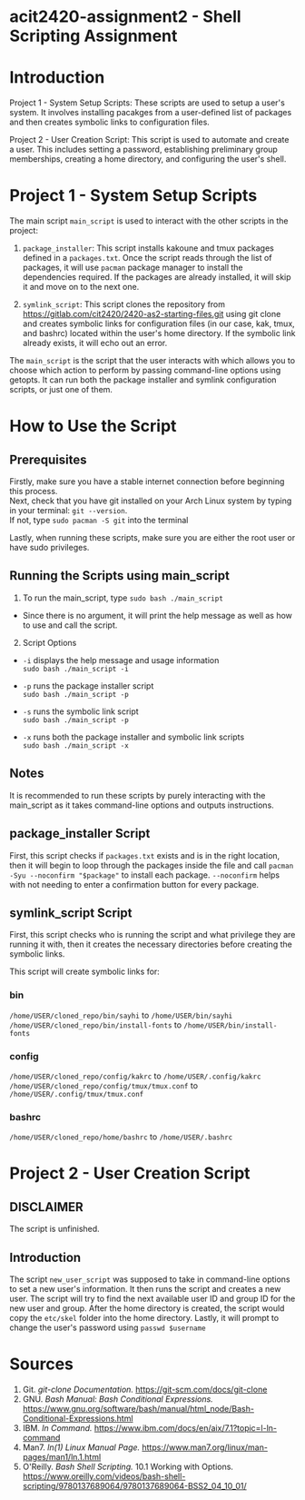# acit2420-assignment2 - Shell Scripting Assignment


# Introduction
Project 1 - System Setup Scripts: These scripts are used to setup a user's system. It involves installing pacakges from a user-defined list of packages and then creates symbolic links to configuration files.

Project 2 - User Creation Script: This script is used to automate and create a user. This includes setting a password, establishing preliminary group memberships, creating a home directory, and configuring the user's shell.

# Project 1 - System Setup Scripts

The main script `main_script` is used to interact with the other scripts in the project:
1. `package_installer`: This script installs kakoune and tmux packages defined in a `packages.txt`. Once the script reads through the list of packages, it will use `pacman` package manager to install the dependencies required. If the packages are already installed, it will skip it and move on to the next one.

2. `symlink_script`: This script clones the repository from https://gitlab.com/cit2420/2420-as2-starting-files.git using git clone and creates symbolic links for configuration files (in our case, kak, tmux, and bashrc) located within the user's home directory. If the symbolic link already exists, it will echo out an error.


The `main_script` is the script that the user interacts with which allows you to choose which action to perform by passing command-line options using getopts. It can run both the package installer and symlink configuration scripts, or just one of them.

# How to Use the Script

## Prerequisites

Firstly, make sure you have a stable internet connection before beginning this process.  
Next, check that you have git installed on your Arch Linux system by typing in your terminal: `git --version`.  
If not, type `sudo pacman -S git` into the terminal

Lastly, when running these scripts, make sure you are either the root user or have sudo privileges.

## Running the Scripts using main_script
 1. To run the main_script, type `sudo bash ./main_script`
 - Since there is no argument, it will print the help message as well as how to use and call the script.
 2. Script Options 
  - `-i` displays the help message and usage information  
  `sudo bash ./main_script -i`

 - `-p` runs the package installer script   
  `sudo bash ./main_script -p`

- `-s` runs the symbolic link script  
  `sudo bash ./main_script -p`

- `-x` runs both the package installer and symbolic link scripts  
  `sudo bash ./main_script -x`

## Notes
It is recommended to run these scripts by purely interacting with the main_script as it takes command-line options and outputs instructions.

## package_installer Script

First, this script checks if `packages.txt` exists and is in the right location, then it will begin to loop through the packages inside the file and call `pacman -Syu --noconfirm "$package"` to install each package. `--noconfirm` helps with not needing to enter a confirmation button for every package.

## symlink_script Script

First, this script checks who is running the script and what privilege they are running it with, then it creates the necessary directories before creating the symbolic links.  

This script will create symbolic links for:
### bin
`/home/USER/cloned_repo/bin/sayhi` to `/home/USER/bin/sayhi`  
`/home/USER/cloned_repo/bin/install-fonts` to `/home/USER/bin/install-fonts`

### config
`/home/USER/cloned_repo/config/kakrc` to `/home/USER/.config/kakrc`  
`/home/USER/cloned_repo/config/tmux/tmux.conf` to `/home/USER/.config/tmux/tmux.conf`

### bashrc
`/home/USER/cloned_repo/home/bashrc` to `/home/USER/.bashrc`

# Project 2 - User Creation Script

## DISCLAIMER
The script is unfinished.

## Introduction
The script `new_user_script` was supposed to take in command-line options to set a new user's information. It then runs the script and creates a new user. The script will try to find the next available user ID and group ID for the new user and group. After the home directory is created, the script would copy the `etc/skel` folder into the home directory. Lastly, it will prompt to change the user's password using `passwd $username`

# Sources

1. Git. *git-clone Documentation.* https://git-scm.com/docs/git-clone
2. GNU. *Bash Manual: Bash Conditional Expressions.* https://www.gnu.org/software/bash/manual/html_node/Bash-Conditional-Expressions.html
3. IBM. *ln Command.* https://www.ibm.com/docs/en/aix/7.1?topic=l-ln-command
4. Man7. *ln(1) Linux Manual Page.* https://www.man7.org/linux/man-pages/man1/ln.1.html
5. O'Reilly. *Bash Shell Scripting.* 10.1 Working with Options. https://www.oreilly.com/videos/bash-shell-scripting/9780137689064/9780137689064-BSS2_04_10_01/

